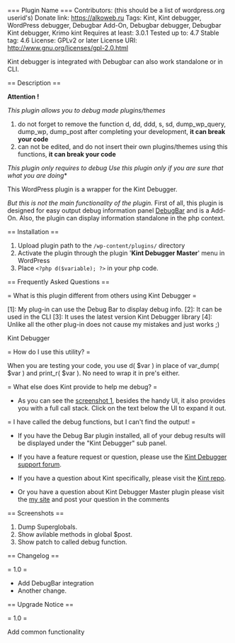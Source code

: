 === Plugin Name ===
Contributors: (this should be a list of wordpress.org userid's)
Donate link: https://alkoweb.ru
Tags: Kint, Kint debugger, WordPress debugger, Debugbar Add-On, Debugbar debugger, Debugbar Kint debugger,  Krimo kint
Requires at least: 3.0.1
Tested up to: 4.7
Stable tag: 4.6
License: GPLv2 or later
License URI: http://www.gnu.org/licenses/gpl-2.0.html

Kint debugger is integrated with Debugbar can also work standalone or in CLI.

== Description ==

**Attention !**

*This plugin allows you to debug made plugins/themes*
1. do not forget to remove the function d, dd, ddd, s, sd, dump_wp_query, dump_wp, dump_post after completing your development, **it can break your code**
2. can not be edited, and do not insert their own plugins/themes using this functions, **it can break your code**

*This plugin only requires to debug*
*Use this plugin only if you are sure that what you are doing**

This WordPress plugin is a wrapper for the Kint Debugger.

*But this is not the main functionality of the plugin.*
First of all, this plugin is designed for easy output debug information panel [DebugBar](https://wordpress.org/plugins/debug-bar/) and is a Add-On.
Also, the plugin can display information standalone in the php context.

== Installation ==

1. Upload plugin path to the `/wp-content/plugins/` directory
2. Activate the plugin through the plugin '**Kint Debugger Master**' menu in WordPress
3. Place `<?php d($variable); ?>` in your php code.

== Frequently Asked Questions ==

= What is this plugin different from others using Kint Debugger =

[1]: My plug-in can use the Debug Bar to display debug info.
[2]: It can be used in the CLI
[3]: It uses the latest version Kint Debugger library
[4]: Unlike all the other plug-in does not cause my mistakes and just works ;)

Kint Debugger

= How do I use this utility? =

When you are testing your code, you use d( $var ) in place of var_dump( $var ) and print_r( $var ).  No need to wrap it in pre's either.

= What else does Kint provide to help me debug? =

- As you can see the [screenshot 1](http://wordpress.org/extend/plugins/kint_debugger_master/screenshots/), besides the handy UI, it also provides you with a full call stack.  Click on the text below the UI to expand it out.

= I have called the debug functions, but I can't find the output! =
* If you have the Debug Bar plugin installed, all of your debug results will be displayed under the "Kint Debugger" sub panel.

- If you have a feature request or question, please use the [Kint Debugger support forum](http://wordpress.org/tags/kint-debugger).

- If you have a question about Kint specifically, please visit the [Kint repo](https://github.com/raveren/kint).

- Or you have a question about Kint Debugger Master plugin  please visit the [my site](https://alkoweb.ru/kint_debugger_master)
and post your question in the comments


== Screenshots ==

1. Dump Superglobals.
2. Show avilable methods in global $post.
3. Show patch to called debug function.

== Changelog ==

= 1.0 =
* Add DebugBar integration
* Another change.

== Upgrade Notice ==

= 1.0 =

Add common functionality